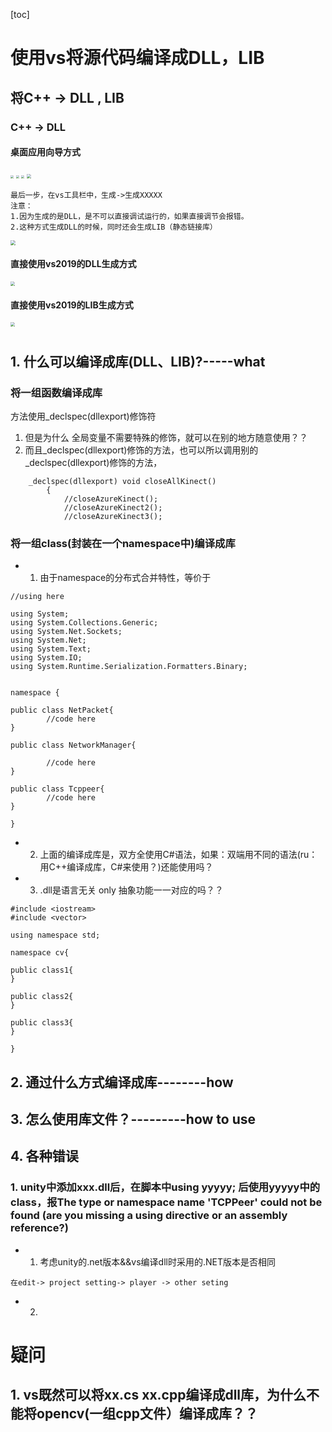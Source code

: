 [toc]

# 使用vs将源代码编译成DLL，LIB

## 将C++ -> DLL , LIB

### C++ -> DLL

#### **桌面应用向导方式**

<img src="C:\Users\king-kong\Desktop\essence\blog-plan\IMG\111.PNG" style="zoom:30%;" />

<img src="C:\Users\king-kong\Desktop\essence\blog-plan\IMG\222.PNG" style="zoom:30%;" />

<img src="C:\Users\king-kong\Desktop\essence\blog-plan\IMG\333.PNG" style="zoom:30%;" />

<img src="C:\Users\king-kong\Desktop\essence\blog-plan\IMG\444.PNG" style="zoom:45%;" />


	最后一步，在vs工具栏中，生成->生成XXXXX
	注意：
	1.因为生成的是DLL，是不可以直接调试运行的，如果直接调节会报错。
	2.这种方式生成DLL的时候，同时还会生成LIB（静态链接库）
<img src="C:\Users\king-kong\Desktop\essence\blog-plan\IMG\555.PNG" style="zoom:50%;" />


#### **直接使用vs2019的DLL生成方式**

<img src="C:\Users\king-kong\Desktop\essence\blog-plan\IMG\666.PNG" style="zoom:45%;" />

#### **直接使用vs2019的LIB生成方式**

<img src="C:\Users\king-kong\Desktop\essence\blog-plan\IMG\777.PNG" style="zoom:45%;" />



# 
## 1. 什么可以编译成库(DLL、LIB)?-----what
### 将一组函数编译成库
方法使用_declspec(dllexport)修饰符

1. 但是为什么 全局变量不需要特殊的修饰，就可以在别的地方随意使用？？
2. 而且_declspec(dllexport)修饰的方法，也可以所以调用别的_declspec(dllexport)修饰的方法，


```
	_declspec(dllexport) void closeAllKinect()
		{
			//closeAzureKinect();
			//closeAzureKinect2();
			//closeAzureKinect3();
```


### 将一组class(封装在一个namespace中)编译成库

- 1. 由于namespace的分布式合并特性，等价于
```
//using here

using System;
using System.Collections.Generic;
using System.Net.Sockets;
using System.Net;
using System.Text;
using System.IO;
using System.Runtime.Serialization.Formatters.Binary;


namespace {

public class NetPacket{
		//code here
}

public class NetworkManager{

		//code here
}

public class Tcppeer{
		//code here
}

}

```

- 2. 上面的编译成库是，双方全使用C#语法，如果：双端用不同的语法(ru：用C++编译成库，C#来使用？)还能使用吗？
- 3. .dll是语言无关 only 抽象功能一一对应的吗？？

```
#include <iostream>
#include <vector>

using namespace std;

namespace cv{

public class1{
}

public class2{
}

public class3{
}

}

```

## 2. 通过什么方式编译成库--------how





## 3. 怎么使用库文件？---------how to use



## 4. 各种错误

### 1. unity中添加xxx.dll后，在脚本中using yyyyy; 后使用yyyyy中的class，报The type or namespace name 'TCPPeer' could not be found (are you missing a using directive or an assembly reference?)

- 1. 考虑unity的.net版本&&vs编译dll时采用的.NET版本是否相同
```
在edit-> project setting-> player -> other seting 
```
- 2. 




# 疑问

## 1. vs既然可以将xx.cs xx.cpp编译成dll库，为什么不能将opencv(一组cpp文件）编译成库？？

